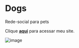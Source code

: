 # Dogs
 Rede-social para pets

Clique [**aqui**](https://dogs-xi-eight.vercel.app) para acessar meu site.  

![image](https://github.com/user-attachments/assets/3003b461-ee48-4d93-bfbb-553653b69878)
